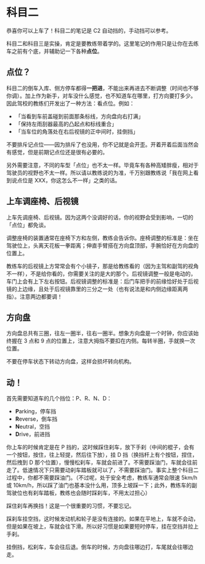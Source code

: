 # 科目二

恭喜你可以上车了！科目二的笔记是 C2 自动挡的，手动挡可以参考。

科目二和科目三是实操，肯定是要教练带着学的。这里笔记的作用只是让你在去练车之前有个底，并辅助记一下各种**点位**。

## 点位？

科目二的倒车入库、侧方停车都得**一把进**，不能出来再进去不断调整（时间也不够你调）。加上作为新手，对车没什么感觉，也不知道车在哪里，打方向要打多少。因此驾校的教练们开发出了一种方法：看点位。例如：

- 「当看到车前盖碰到前面那条标线，方向盘向右打满」
- 「保持左雨刮器最高的凸起点和标线重合」
- 「当车位的角落处在右后视镜的正中间时，挂倒挡」

不要排斥记点位——因为排斥了也没用，你不记就是会开歪。开着开着后面当然会有感觉，但是前期记点位还是很有必要的。

另外需要注意，不同的车型「点位」也不太一样。毕竟车有各种高矮胖瘦，相对于驾驶员的视野也不太一样。所以请以教练说的为准，千万别跟教练说「我在网上看到说点位是 XXX，你这怎么不一样」之类的话。

## 上车调座椅、后视镜

上车先调座椅、后视镜。因为这两个没调好的话，你的视野会受到影响，一切的「点位」都免谈。

调整座椅的装置通常在座椅下方和左侧，教练会告诉你。座椅调整的标准是：坐在驾驶位上，头离天花板一拳距离；伸直手臂搭在方向盘顶部，手腕恰好在方向盘的位置上。

教练车的后视镜上方常常会有个小镜子，那是给教练看的（因为主驾和副驾的视角不一样），不是给你看的，你需要关注的是大的那个。后视镜调整一般是电动的，车门上会有上下左右按钮。后视镜调整的标准是：后门车把手的前缘恰好处于后视镜的上边缘，且处于后视镜靠里的三分之一处（也有说法是和内侧边缘距离两指）。注意两边都要调！

## 方向盘

方向盘总共有三圈，往左一圈半，往右一圈半。想象方向盘是一个时钟，你应该始终握在 3 点和 9 点的位置上，注意大拇指不要扣在内侧。每转半圈，手就换一次位置。

不要在停车状态下转动方向盘，这样会损坏转向机构。

## 动！

首先需要知道车的几个挡位：P、R、N、D：

- **P**arking，停车挡
- **R**everse，倒车挡
- **N**eutral，空挡
- **D**rive，前进挡

你上车的时候肯定是在 P 挡的，这时候踩住刹车，放下手刹（中间的棍子，会有一个按钮，按住，往上轻提，然后往下放），挂 D 挡（换挡杆上有个按钮，捏住，然后拽到 D 那个位置），慢慢松刹车，车就会前进了。不需要踩油门，车就会往前走了。低速情况下只需要动刹车踏板就可以了，不需要踩油门。事实上整个科目二过程中，你都不需要踩油门。（不过呢，处于安全考虑，教练车通常会限速 5km/h 或 10km/h，所以踩了油门也基本没什么用，顶多上坡踩一下；此外，教练车的副驾驶位也有刹车踏板，教练也会随时踩刹车，不用太过担心）

踩住刹车再换挡！这是一个很重要的习惯，不要忘记。

踩刹车挂空挡，这时候发动机和轮子是没有连接的。如果在平地上，车就不会动，但是如果在坡上，车就会往下滑。所以好习惯是如果要短时停车，挂在空挡并拉上手刹。

挂倒挡，松刹车，车会往后退。倒车的时候，方向盘往哪边打，车尾就会往哪边走。
